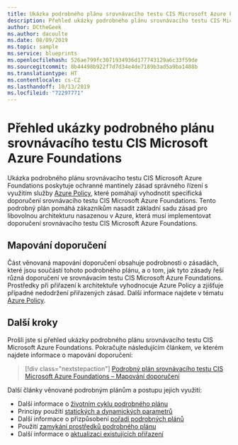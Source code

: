 ```yaml
---
title: Ukázka podrobného plánu srovnávacího testu CIS Microsoft Azure Foundations – přehled
description: Přehled ukázky podrobného plánu srovnávacího testu CIS Microsoft Azure Foundations Tento ukázkový podrobný plán pomáhá zákazníkům vyhodnotit konkrétní kontroly.
author: DCtheGeek
ms.author: dacoulte
ms.date: 08/09/2019
ms.topic: sample
ms.service: blueprints
ms.openlocfilehash: 526ae799fc3071934936d177743129a6c33f59de
ms.sourcegitcommit: 8b44498b922f7d7d34e4de7189b3ad5a9ba1488b
ms.translationtype: HT
ms.contentlocale: cs-CZ
ms.lasthandoff: 10/13/2019
ms.locfileid: "72297771"
---
```

# <a name="overview-of-the-cis-microsoft-azure-foundations-benchmark-blueprint-sample"></a>Přehled ukázky podrobného plánu srovnávacího testu CIS Microsoft Azure Foundations

Ukázka podrobného plánu srovnávacího testu CIS Microsoft Azure Foundations poskytuje ochranné mantinely zásad správného řízení s využitím služby [Azure Policy](../../../policy/overview.md), které pomáhají vyhodnotit specifická doporučení srovnávacího testu CIS Microsoft Azure Foundations. Tento podrobný plán pomáhá zákazníkům nasadit základní sadu zásad pro libovolnou architekturu nasazenou v Azure, která musí implementovat doporučení srovnávacího testu CIS Microsoft Azure Foundations.

## <a name="recommendation-mapping"></a>Mapování doporučení

Část věnovaná mapování doporučení obsahuje podrobnosti o zásadách, které jsou součástí tohoto podrobného plánu, a o tom, jak tyto zásady řeší různá doporučení ve srovnávacím testu CIS Microsoft Azure Foundations.
Prostředky při přiřazení k architektuře vyhodnocuje Azure Policy a zjišťuje případné nedodržení přiřazených zásad. Další informace najdete v tématu [Azure Policy](../../../policy/overview.md).

## <a name="next-steps"></a>Další kroky

Prošli jste si přehled ukázky podrobného plánu srovnávacího testu CIS Microsoft Azure Foundations.
Pokračujte následujícím článkem, ve kterém najdete informace o mapování doporučení:

> [!div class="nextstepaction"]
> [Podrobný plán srovnávacího testu CIS Microsoft Azure Foundations – Mapování doporučení](./control-mapping.md)

Další články věnované podrobným plánům a postupu jejich využití:

- Další informace o [životním cyklu podrobného plánu](../../concepts/lifecycle.md)
- Principy použití [statických a dynamických parametrů](../../concepts/parameters.md)
- Další informace o přizpůsobení [pořadí podrobných plánů](../../concepts/sequencing-order.md)
- Použití [zamykání prostředků podrobného plánu](../../concepts/resource-locking.md)
- Další informace o [aktualizaci existujících přiřazení](../../how-to/update-existing-assignments.md)